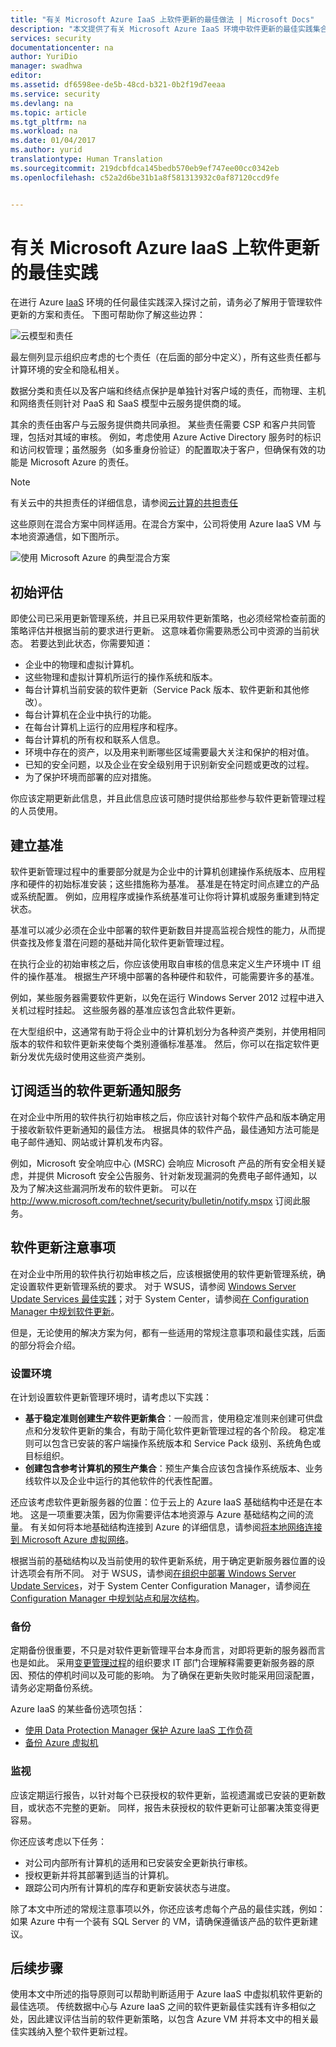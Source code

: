```yaml
---
title: "有关 Microsoft Azure IaaS 上软件更新的最佳做法 | Microsoft Docs"
description: "本文提供了有关 Microsoft Azure IaaS 环境中软件更新的最佳实践集合。  本文面向每天要进行变更控制、软件更新和资产管理的 IT 专业人员和安全分析人员（包括负责其组织安全和合规性工作的人员）。"
services: security
documentationcenter: na
author: YuriDio
manager: swadhwa
editor: 
ms.assetid: df6598ee-de5b-48cd-b321-0b2f19d7eeaa
ms.service: security
ms.devlang: na
ms.topic: article
ms.tgt_pltfrm: na
ms.workload: na
ms.date: 01/04/2017
ms.author: yurid
translationtype: Human Translation
ms.sourcegitcommit: 219dcbfdca145bedb570eb9ef747ee00cc0342eb
ms.openlocfilehash: c52a2d6be31b1a8f581313932c0af87120ccd9fe


---
```

# <a name="best-practices-for-software-updates-on-microsoft-azure-iaas"></a>有关 Microsoft Azure IaaS 上软件更新的最佳实践
在进行 Azure [IaaS](https://azure.microsoft.com/overview/what-is-iaas/) 环境的任何最佳实践深入探讨之前，请务必了解用于管理软件更新的方案和责任。 下图可帮助你了解这些边界：

![云模型和责任](./media/azure-security-best-practices-software-updates-iaas/sec-cloudstack-new.png)

最左侧列显示组织应考虑的七个责任（在后面的部分中定义），所有这些责任都与计算环境的安全和隐私相关。

数据分类和责任以及客户端和终结点保护是单独针对客户域的责任，而物理、主机和网络责任则针对 PaaS 和 SaaS 模型中云服务提供商的域。 

其余的责任由客户与云服务提供商共同承担。 某些责任需要 CSP 和客户共同管理，包括对其域的审核。 例如，考虑使用 Azure Active Directory 服务时的标识和访问权管理；虽然服务（如多重身份验证）的配置取决于客户，但确保有效的功能是 Microsoft Azure 的责任。

> [!NOTE]
> 有关云中的共担责任的详细信息，请参阅[云计算的共担责任](https://gallery.technet.microsoft.com/Shared-Responsibilities-81d0ff91/file/153019/1/Shared%20responsibilities%20for%20cloud%20computing.pdf) 
> 
> 

这些原则在混合方案中同样适用。在混合方案中，公司将使用 Azure IaaS VM 与本地资源通信，如下图所示。

![使用 Microsoft Azure 的典型混合方案](./media/azure-security-best-practices-software-updates-iaas/sec-azconnectonpre.png)

## <a name="initial-assessment"></a>初始评估
即使公司已采用更新管理系统，并且已采用软件更新策略，也必须经常检查前面的策略评估并根据当前的要求进行更新。 这意味着你需要熟悉公司中资源的当前状态。 若要达到此状态，你需要知道：

* 企业中的物理和虚拟计算机。
* 这些物理和虚拟计算机所运行的操作系统和版本。
* 每台计算机当前安装的软件更新（Service Pack 版本、软件更新和其他修改）。
* 每台计算机在企业中执行的功能。
* 在每台计算机上运行的应用程序和程序。
* 每台计算机的所有权和联系人信息。
* 环境中存在的资产，以及用来判断哪些区域需要最大关注和保护的相对值。
* 已知的安全问题，以及企业在安全级别用于识别新安全问题或更改的过程。
* 为了保护环境而部署的应对措施。

你应该定期更新此信息，并且此信息应该可随时提供给那些参与软件更新管理过程的人员使用。

## <a name="establish-a-baseline"></a>建立基准
软件更新管理过程中的重要部分就是为企业中的计算机创建操作系统版本、应用程序和硬件的初始标准安装；这些措施称为基准。 基准是在特定时间点建立的产品或系统配置。 例如，应用程序或操作系统基准可让你将计算机或服务重建到特定状态。

基准可以减少必须在企业中部署的软件更新数目并提高监视合规性的能力，从而提供查找及修复潜在问题的基础并简化软件更新管理过程。

在执行企业的初始审核之后，你应该使用取自审核的信息来定义生产环境中 IT 组件的操作基准。 根据生产环境中部署的各种硬件和软件，可能需要许多的基准。

例如，某些服务器需要软件更新，以免在运行 Windows Server 2012 过程中进入关机过程时挂起。 这些服务器的基准应该包含此软件更新。

在大型组织中，这通常有助于将企业中的计算机划分为各种资产类别，并使用相同版本的软件和软件更新来使每个类别遵循标准基准。 然后，你可以在指定软件更新分发优先级时使用这些资产类别。

## <a name="subscribe-to-the-appropriate-software-update-notification-services"></a>订阅适当的软件更新通知服务
在对企业中所用的软件执行初始审核之后，你应该针对每个软件产品和版本确定用于接收新软件更新通知的最佳方法。 根据具体的软件产品，最佳通知方法可能是电子邮件通知、网站或计算机发布内容。

例如，Microsoft 安全响应中心 (MSRC) 会响应 Microsoft 产品的所有安全相关疑虑，并提供 Microsoft 安全公告服务、针对新发现漏洞的免费电子邮件通知，以及为了解决这些漏洞所发布的软件更新。 可以在 http://www.microsoft.com/technet/security/bulletin/notify.mspx 订阅此服务。

## <a name="software-update-considerations"></a>软件更新注意事项
在对企业中所用的软件执行初始审核之后，应该根据使用的软件更新管理系统，确定设置软件更新管理系统的要求。 对于 WSUS，请参阅 [Windows Server Update Services 最佳实践](https://technet.microsoft.com/library/Cc708536)；对于 System Center，请参阅[在 Configuration Manager 中规划软件更新](https://technet.microsoft.com/library/gg712696)。

但是，无论使用的解决方案为何，都有一些适用的常规注意事项和最佳实践，后面的部分将会介绍。

### <a name="setting-up-the-environment"></a>设置环境
在计划设置软件更新管理环境时，请考虑以下实践：

* **基于稳定准则创建生产软件更新集合**：一般而言，使用稳定准则来创建可供盘点和分发软件更新的集合，有助于简化软件更新管理过程的各个阶段。 稳定准则可以包含已安装的客户端操作系统版本和 Service Pack 级别、系统角色或目标组织。
* **创建包含参考计算机的预生产集合**：预生产集合应该包含操作系统版本、业务线软件以及企业中运行的其他软件的代表性配置。

还应该考虑软件更新服务器的位置：位于云上的 Azure IaaS 基础结构中还是在本地。 这是一项重要决策，因为你需要评估本地资源与 Azure 基础结构之间的流量。 有关如何将本地基础结构连接到 Azure 的详细信息，请参阅[将本地网络连接到 Microsoft Azure 虚拟网络](https://technet.microsoft.com/library/Dn786406.aspx)。

根据当前的基础结构以及当前使用的软件更新系统，用于确定更新服务器位置的设计选项会有所不同。 对于 WSUS，请参阅[在组织中部署 Windows Server Update Services](https://technet.microsoft.com/library/hh852340.aspx)，对于 System Center Configuration Manager，请参阅[在 Configuration Manager 中规划站点和层次结构](https://technet.microsoft.com/library/Gg712681.aspx)。

### <a name="backup"></a>备份
定期备份很重要，不只是对软件更新管理平台本身而言，对即将更新的服务器而言也是如此。 采用[变更管理过程](https://technet.microsoft.com/library/cc543216.aspx)的组织要求 IT 部门合理解释需要更新服务器的原因、预估的停机时间以及可能的影响。 为了确保在更新失败时能采用回滚配置，请务必定期备份系统。

Azure IaaS 的某些备份选项包括：

* [使用 Data Protection Manager 保护 Azure IaaS 工作负荷](https://azure.microsoft.com/blog/2014/09/08/azure-iaas-workload-protection-using-data-protection-manager/)
* [备份 Azure 虚拟机](../backup/backup-azure-vms.md)

### <a name="monitoring"></a>监视
应该定期运行报告，以针对每个已获授权的软件更新，监视遗漏或已安装的更新数目，或状态不完整的更新。 同样，报告未获授权的软件更新可让部署决策变得更容易。

你还应该考虑以下任务：

* 对公司内部所有计算机的适用和已安装安全更新执行审核。
* 授权更新并将其部署到适当的计算机。
* 跟踪公司内所有计算机的库存和更新安装状态与进度。

除了本文中所述的常规注意事项以外，你还应该考虑每个产品的最佳实践，例如：如果 Azure 中有一个装有 SQL Server 的 VM，请确保遵循该产品的软件更新建议。

## <a name="next-steps"></a>后续步骤
使用本文中所述的指导原则可以帮助判断适用于 Azure IaaS 中虚拟机软件更新的最佳选项。 传统数据中心与 Azure IaaS 之间的软件更新最佳实践有许多相似之处，因此建议评估当前的软件更新策略，以包含 Azure VM 并将本文中的相关最佳实践纳入整个软件更新过程。




<!--HONumber=Nov16_HO3-->


